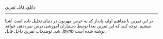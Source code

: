 [دانلود فایل تمرین](https://drive.google.com/file/d/1FfqMNOIDS-ZkzKsqd1GfMHE9fwv2zwIj/view?usp=sharing)

----------

در این تمرین با مفاهیم اولیه پانداز که یه خرس مهربون در دنیای تحلیل داده است آشنا میشیم. 
توجه کنید که این تمرین بعدا توسط دستیاران آموزشی درس نمره‌دهی خواهد شد.
توضیحات تمرین داخل فایل $.ipynb$ نوشته شده است.